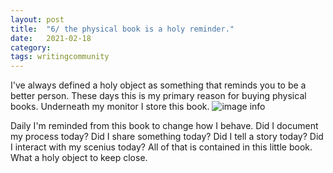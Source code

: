 ```yaml
---
layout: post
title:  "6/ the physical book is a holy reminder."
date:   2021-02-18
category: 
tags: writingcommunity
---
```

I've always defined a holy object as something that reminds you to be a better person. These days this is my primary reason for buying physical books. Underneath my monitor I store this book.
![image info](https://raw.githubusercontent.com/SilenceVosh/silencevosh.github.io/master/_posts/assets/images/HolyBooks.png "Holy books")

Daily I'm reminded from this book to change how I behave. Did I document my process today? Did I share something today? Did I tell a story today? Did I interact with my scenius today? All of that is contained in this little book. What a holy object to keep close.

